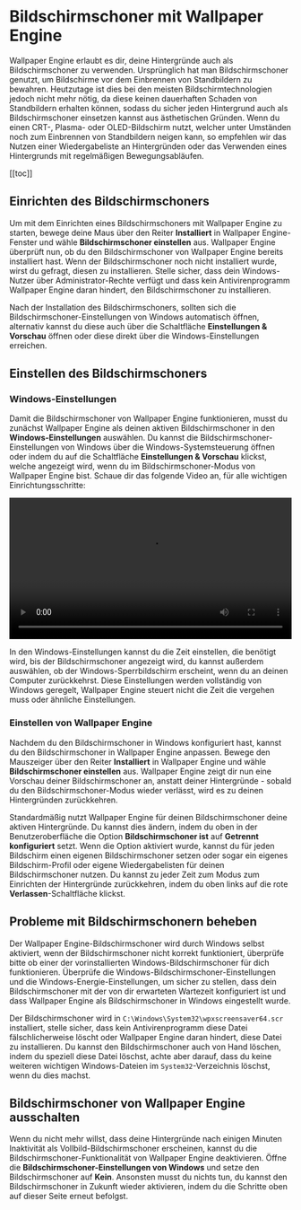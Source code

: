 # Bildschirmschoner mit Wallpaper Engine

Wallpaper Engine erlaubt es dir, deine Hintergründe auch als Bildschirmschoner zu verwenden. Ursprünglich hat man Bildschirmschoner genutzt, um Bildschirme vor dem Einbrennen von Standbildern zu bewahren. Heutzutage ist dies bei den meisten Bildschirmtechnologien jedoch nicht mehr nötig, da diese keinen dauerhaften Schaden von Standbildern erhalten können, sodass du sicher jeden Hintergrund auch als Bildschirmschoner einsetzen kannst aus ästhetischen Gründen. Wenn du einen CRT-, Plasma- oder OLED-Bildschirm nutzt, welcher unter Umständen noch zum Einbrennen von Standbildern neigen kann, so empfehlen wir das Nutzen einer Wiedergabeliste an Hintergründen oder das Verwenden eines Hintergrunds mit regelmäßigen Bewegungsabläufen.

[[toc]]

## Einrichten des Bildschirmschoners

Um mit dem Einrichten eines Bildschirmschoners mit Wallpaper Engine zu starten, bewege deine Maus über den Reiter **Installiert** in Wallpaper Engine-Fenster und wähle **Bildschirmschoner einstellen** aus. Wallpaper Engine überprüft nun, ob du den Bildschirmschoner von Wallpaper Engine bereits installiert hast. Wenn der Bildschirmschoner noch nicht installiert wurde, wirst du gefragt, diesen zu installieren. Stelle sicher, dass dein Windows-Nutzer über Administrator-Rechte verfügt und dass kein Antivirenprogramm Wallpaper Engine daran hindert, den Bildschirmschoner zu installieren.

Nach der Installation des Bildschirmschoners, sollten sich die Bildschirmschoner-Einstellungen von Windows automatisch öffnen, alternativ kannst du diese auch über die Schaltfläche **Einstellungen & Vorschau** öffnen oder diese direkt über die Windows-Einstellungen erreichen.

## Einstellen des Bildschirmschoners

### Windows-Einstellungen

Damit die Bildschirmschoner von Wallpaper Engine funktionieren, musst du zunächst Wallpaper Engine als deinen aktiven Bildschirmschoner in den **Windows-Einstellungen** auswählen. Du kannst die Bildschirmschoner-Einstellungen von Windows über die Windows-Systemsteuerung öffnen oder indem du auf die Schaltfläche **Einstellungen & Vorschau** klickst, welche angezeigt wird, wenn du im Bildschirmschoner-Modus von Wallpaper Engine bist. Schaue dir das folgende Video an, für alle wichtigen Einrichtungsschritte:

<video width="100%" controls autoplay loop>
  <source src="/videos/screensaver_setup.mp4" type="video/mp4">
  Dein Browser unterstützt das Video-Tag nicht.
</video>

In den Windows-Einstellungen kannst du die Zeit einstellen, die benötigt wird, bis der Bildschirmschoner angezeigt wird, du kannst außerdem auswählen, ob der Windows-Sperrbildschirm erscheint, wenn du an deinen Computer zurückkehrst. Diese Einstellungen werden vollständig von Windows geregelt, Wallpaper Engine steuert nicht die Zeit die vergehen muss oder ähnliche Einstellungen.

### Einstellen von Wallpaper Engine

Nachdem du den Bildschirmschoner in Windows konfiguriert hast, kannst du den Bildschirmschoner in Wallpaper Engine anpassen. Bewege den Mauszeiger über den Reiter **Installiert** in Wallpaper Engine und wähle **Bildschirmschoner einstellen** aus. Wallpaper Engine zeigt dir nun eine Vorschau deiner Bildschirmschoner an, anstatt deiner Hintergründe - sobald du den Bildschirmschoner-Modus wieder verlässt, wird es zu deinen Hintergründen zurückkehren.

Standardmäßig nutzt Wallpaper Engine für deinen Bildschirmschoner deine aktiven Hintergründe. Du kannst dies ändern, indem du oben in der Benutzeroberfläche die Option **Bildschirmschoner ist** auf **Getrennt konfiguriert** setzt. Wenn die Option aktiviert wurde, kannst du für jeden Bildschirm einen eigenen Bildschirmschoner setzen oder sogar ein eigenes Bildschirm-Profil oder eigene Wiedergabelisten für deinen Bildschirmschoner nutzen. Du kannst zu jeder Zeit zum Modus zum Einrichten der Hintergründe zurückkehren, indem du oben links auf die rote **Verlassen**-Schaltfläche klickst.

## Probleme mit Bildschirmschonern beheben

Der Wallpaper Engine-Bildschirmschoner wird durch Windows selbst aktiviert, wenn der Bildschirmschoner nicht korrekt funktioniert, überprüfe bitte ob einer der vorinstallierten Windows-Bildschirmschoner für dich funktionieren. Überprüfe die Windows-Bildschirmschoner-Einstellungen und die Windows-Energie-Einstellungen, um sicher zu stellen, dass dein Bildschirmschoner mit der von dir erwarteten Wartezeit konfiguriert ist und dass Wallpaper Engine als Bildschirmschoner in Windows eingestellt wurde.

Der Bildschirmschoner wird in `C:\Windows\System32\wpxscreensaver64.scr` installiert, stelle sicher, dass kein Antivirenprogramm diese Datei fälschlicherweise löscht oder Wallpaper Engine daran hindert, diese Datei zu installieren. Du kannst den Bildschirmschoner auch von Hand löschen, indem du speziell diese Datei löschst, achte aber darauf, dass du keine weiteren wichtigen Windows-Dateien im `System32`-Verzeichnis löschst, wenn du dies machst.

## Bildschirmschoner von Wallpaper Engine ausschalten

Wenn du nicht mehr willst, dass deine Hintergründe nach einigen Minuten Inaktivität als Vollbild-Bildschirmschoner erscheinen, kannst du die Bildschirmschoner-Funktionalität von Wallpaper Engine deaktivieren. Öffne die **Bildschirmschoner-Einstellungen von Windows** und setze den Bildschirmschoner auf **Kein**. Ansonsten musst du nichts tun, du kannst den Bildschirmschoner in Zukunft wieder aktivieren, indem du die Schritte oben auf dieser Seite erneut befolgst.